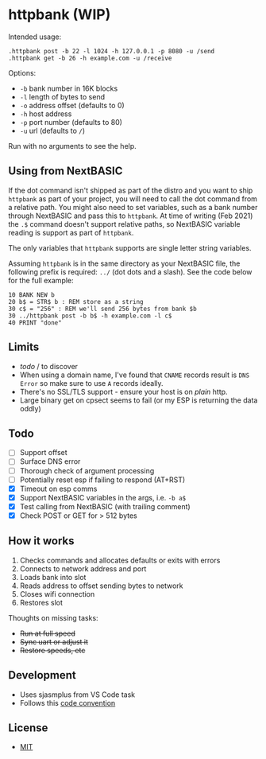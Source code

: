 # httpbank (WIP)

Intended usage:

```
.httpbank post -b 22 -l 1024 -h 127.0.0.1 -p 8080 -u /send
.httpbank get -b 26 -h example.com -u /receive
```

Options:

- `-b` bank number in 16K blocks
- `-l` length of bytes to send
- `-o` address offset (defaults to 0)
- `-h` host address
- `-p` port number (defaults to 80)
- `-u` url (defaults to `/`)

Run with no arguments to see the help.

## Using from NextBASIC

If the dot command isn't shipped as part of the distro and you want to ship `httpbank` as part of your project, you will need to call the dot command from a relative path. You might also need to set variables, such as a bank number through NextBASIC and pass this to `httpbank`. At time of writing (Feb 2021) the `.$` command doesn't support relative paths, so NextBASIC variable reading is support as part of `httpbank`.

The only variables that `httpbank` supports are single letter string variables.

Assuming `httpbank` is in the same directory as your NextBASIC file, the following prefix is required: `../` (dot dots and a slash). See the code below for the full example:

```
10 BANK NEW b
20 b$ = STR$ b : REM store as a string
30 c$ = "256" : REM we'll send 256 bytes from bank $b
30 ../httpbank post -b b$ -h example.com -l c$
40 PRINT "done"
```

## Limits

- _todo_ / to discover
- When using a domain name, I've found that `CNAME` records result is `DNS Error` so make sure to use `A` records ideally.
- There's no SSL/TLS support - ensure your host is on *plain* http.
- Large binary get on cpsect seems to fail (or my ESP is returning the data oddly)

## Todo

- [ ] Support offset
- [ ] Surface DNS error
- [ ] Thorough check of argument processing
- [ ] Potentially reset esp if failing to respond (AT+RST)
- [x] Timeout on esp comms
- [x] Support NextBASIC variables in the args, i.e. `-b a$`
- [x] Test calling from NextBASIC (with trailing comment)
- [x] Check POST or GET for > 512 bytes

## How it works

1. Checks commands and allocates defaults or exits with errors
2. Connects to network address and port
3. Loads bank into slot
4. Reads address to offset sending bytes to network
5. Closes wifi connection
6. Restores slot

Thoughts on missing tasks:

- ~~Run at full speed~~
- ~~Sync uart or adjust it~~
- ~~Restore speeds, etc~~

## Development

- Uses sjasmplus from VS Code task
- Follows this [code convention](https://github.com/remy/z80-code-conventions)

## License

- [MIT](https://rem.mit-license.org/)
